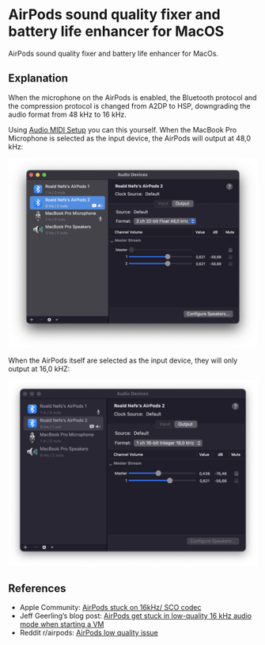 # AirPods sound quality fixer and battery life enhancer for MacOS

AirPods sound quality fixer and battery life enhancer for MacOs.

## Explanation

When the microphone on the AirPods is enabled, the Bluetooth protocol and the compression protocol is changed from A2DP to HSP, downgrading the audio format from 48 kHz to 16 kHz.

Using  [Audio MIDI Setup](https://support.apple.com/en-gb/guide/audio-midi-setup/welcome/mac) you can this yourself. When the MacBook Pro Microphone is selected as the input device, the AirPods will output at 48,0 kHz:

![AirPods output at 48,0 kHz](screenshots/screenshot_48khz.png)

When the AirPods itself are selected as the input device, they will only output at 16,0 kHZ:

![AirPods output at 16,0 kHz](screenshots/screenshot_16khz.png)

## References

- Apple Community: [AirPods stuck on 16kHz/ SCO codec](https://discussions.apple.com/thread/251360777?answerId=252681287022#252681287022)
- Jeff Geerling’s blog post: [AirPods get stuck in low-quality 16 kHz audio mode when starting a VM](https://www.jeffgeerling.com/blog/2018/airpods-get-stuck-low-quality-16-khz-audio-mode-when-starting-vm)
- Reddit r/airpods: [AirPods low quality issue](https://www.reddit.com/r/airpods/comments/6jqqu4/airpods_low_quality_issue/)
